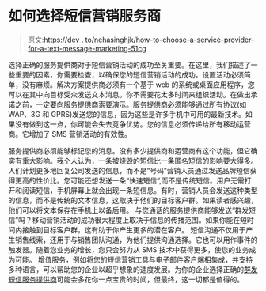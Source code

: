 # 如何选择短信营销服务商

> 原文:[https://dev . to/nehasinghjk/how-to-choose-a-service-provider-for-a-text-message-marketing-51cg](https://dev.to/nehasinghjk/how-to-choose-a-service-provider-for-a-text-message-marketing-51cg)

选择正确的服务提供商对于短信营销活动的成功至关重要。在这里，我们描述了一些重要的因素，你需要检查，以确保您的短信营销活动的成功。设置活动必须简单，没有麻烦。解决方案提供商必须有一个基于 web 的系统或桌面应用程序，您可以在其中向目标受众发送文本消息。你不需要花太多时间来组织活动。在做出承诺之前，一定要向服务提供商索要演示。服务提供商必须能够通过所有协议(如 WAP、3G 和 GPRS)发送您的信息，因为这些是许多手机中可用的最新技术。如果没有做到这一点，你可能会失去竞争优势。您的信息必须传递给所有移动运营商。它增加了 SMS 营销活动的有效性。

服务提供商必须能够标记您的消息。没有多少提供商和运营商有这个功能，但它确实有重大影响。我个人认为，一条被烧毁的短信比一条匿名短信的影响要大得多。人们计划更多地回复公司发送的信息，而不是“号码”营销人员通过发送品牌短信获得更高的性价比。您可能还想发送一条“快速短信”,而不是传统短信。用户无需打开和阅读短信，手机屏幕上就会出现一条短信息。有时，营销人员会发送这种类型的信息，而不是传统的文本信息，这取决于他们的目标客户群。如果读者感兴趣，他们可以将文本保存在手机上以备后用。
与您通话的服务提供商能够发送“群发短信”吗？移动营销活动的成功很大程度上取决于信息的传播范围。如果你能在短时间内接触到目标客户群，这有助于你产生更多的潜在客户。
短信沟通不仅用于产生销售线索，还用于与销售团队沟通，为他们提供沟通选择。它也可以用作事件的触发器。随着您业务的增长，您只会努力从 SMS 技术中获得更多，使您的业务成为可能。
增值服务，例如将您的短信营销工具与电子邮件客户端相集成，并支持多种语言，可以帮助您的企业以超乎想象的速度发展。为你的企业选择正确的[群发短信服务提供商](https://smsala.com/bulk-sms-saudi-arabia)可能会多花你一点宝贵的时间，但最终，这一切都是值得的。